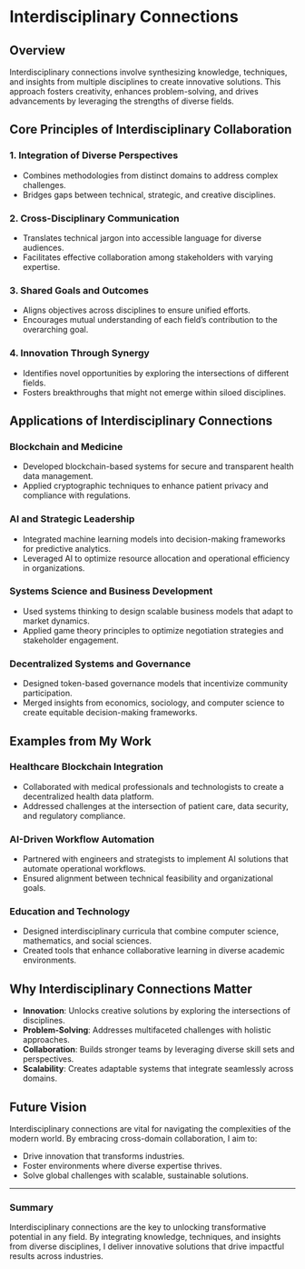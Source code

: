 # Interdisciplinary Connections

## Overview
Interdisciplinary connections involve synthesizing knowledge, techniques, and insights from multiple disciplines to create innovative solutions. This approach fosters creativity, enhances problem-solving, and drives advancements by leveraging the strengths of diverse fields.

## Core Principles of Interdisciplinary Collaboration

### 1. Integration of Diverse Perspectives
- Combines methodologies from distinct domains to address complex challenges.  
- Bridges gaps between technical, strategic, and creative disciplines.

### 2. Cross-Disciplinary Communication
- Translates technical jargon into accessible language for diverse audiences.  
- Facilitates effective collaboration among stakeholders with varying expertise.

### 3. Shared Goals and Outcomes
- Aligns objectives across disciplines to ensure unified efforts.  
- Encourages mutual understanding of each field’s contribution to the overarching goal.

### 4. Innovation Through Synergy
- Identifies novel opportunities by exploring the intersections of different fields.  
- Fosters breakthroughs that might not emerge within siloed disciplines.

## Applications of Interdisciplinary Connections

### Blockchain and Medicine
- Developed blockchain-based systems for secure and transparent health data management.  
- Applied cryptographic techniques to enhance patient privacy and compliance with regulations.

### AI and Strategic Leadership
- Integrated machine learning models into decision-making frameworks for predictive analytics.  
- Leveraged AI to optimize resource allocation and operational efficiency in organizations.

### Systems Science and Business Development
- Used systems thinking to design scalable business models that adapt to market dynamics.  
- Applied game theory principles to optimize negotiation strategies and stakeholder engagement.

### Decentralized Systems and Governance
- Designed token-based governance models that incentivize community participation.  
- Merged insights from economics, sociology, and computer science to create equitable decision-making frameworks.

## Examples from My Work

### Healthcare Blockchain Integration
- Collaborated with medical professionals and technologists to create a decentralized health data platform.  
- Addressed challenges at the intersection of patient care, data security, and regulatory compliance.

### AI-Driven Workflow Automation
- Partnered with engineers and strategists to implement AI solutions that automate operational workflows.  
- Ensured alignment between technical feasibility and organizational goals.

### Education and Technology
- Designed interdisciplinary curricula that combine computer science, mathematics, and social sciences.  
- Created tools that enhance collaborative learning in diverse academic environments.

## Why Interdisciplinary Connections Matter
- **Innovation**: Unlocks creative solutions by exploring the intersections of disciplines.  
- **Problem-Solving**: Addresses multifaceted challenges with holistic approaches.  
- **Collaboration**: Builds stronger teams by leveraging diverse skill sets and perspectives.  
- **Scalability**: Creates adaptable systems that integrate seamlessly across domains.

## Future Vision
Interdisciplinary connections are vital for navigating the complexities of the modern world. By embracing cross-domain collaboration, I aim to:
- Drive innovation that transforms industries.  
- Foster environments where diverse expertise thrives.  
- Solve global challenges with scalable, sustainable solutions.

---

### Summary
Interdisciplinary connections are the key to unlocking transformative potential in any field. By integrating knowledge, techniques, and insights from diverse disciplines, I deliver innovative solutions that drive impactful results across industries.
